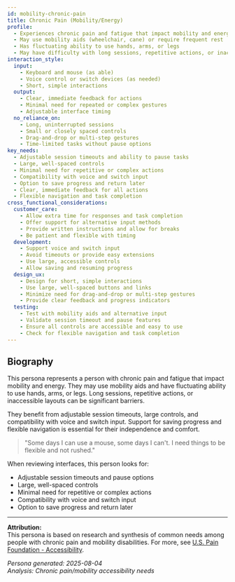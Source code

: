 ```yaml
---
id: mobility-chronic-pain 
title: Chronic Pain (Mobility/Energy)
profile:
  - Experiences chronic pain and fatigue that impact mobility and energy levels
  - May use mobility aids (wheelchair, cane) or require frequent rest
  - Has fluctuating ability to use hands, arms, or legs
  - May have difficulty with long sessions, repetitive actions, or inaccessible layouts
interaction_style:
  input:
    - Keyboard and mouse (as able)
    - Voice control or switch devices (as needed)
    - Short, simple interactions
  output:
    - Clear, immediate feedback for actions
    - Minimal need for repeated or complex gestures
    - Adjustable interface timing
  no_reliance_on:
    - Long, uninterrupted sessions
    - Small or closely spaced controls
    - Drag-and-drop or multi-step gestures
    - Time-limited tasks without pause options
key_needs:
  - Adjustable session timeouts and ability to pause tasks
  - Large, well-spaced controls
  - Minimal need for repetitive or complex actions
  - Compatibility with voice and switch input
  - Option to save progress and return later
  - Clear, immediate feedback for all actions
  - Flexible navigation and task completion
cross_functional_considerations:
  customer_care:
    - Allow extra time for responses and task completion
    - Offer support for alternative input methods
    - Provide written instructions and allow for breaks
    - Be patient and flexible with timing
  development:
    - Support voice and switch input
    - Avoid timeouts or provide easy extensions
    - Use large, accessible controls
    - Allow saving and resuming progress
  design_ux:
    - Design for short, simple interactions
    - Use large, well-spaced buttons and links
    - Minimize need for drag-and-drop or multi-step gestures
    - Provide clear feedback and progress indicators
  testing:
    - Test with mobility aids and alternative input
    - Validate session timeout and pause features
    - Ensure all controls are accessible and easy to use
    - Check for flexible navigation and task completion
---
```


## Biography

This persona represents a person with chronic pain and fatigue that impact mobility and energy. They may use mobility aids and have fluctuating ability to use hands, arms, or legs. Long sessions, repetitive actions, or inaccessible layouts can be significant barriers.

They benefit from adjustable session timeouts, large controls, and compatibility with voice and switch input. Support for saving progress and flexible navigation is essential for their independence and comfort.

> "Some days I can use a mouse, some days I can't. I need things to be flexible and not rushed."

When reviewing interfaces, this person looks for:
- Adjustable session timeouts and pause options
- Large, well-spaced controls
- Minimal need for repetitive or complex actions
- Compatibility with voice and switch input
- Option to save progress and return later

---

**Attribution:**  
This persona is based on research and synthesis of common needs among people with chronic pain and mobility disabilities. For more, see [U.S. Pain Foundation - Accessibility](https://uspainfoundation.org/).

*Persona generated: 2025-08-04*  
*Analysis: Chronic pain/mobility accessibility needs*
